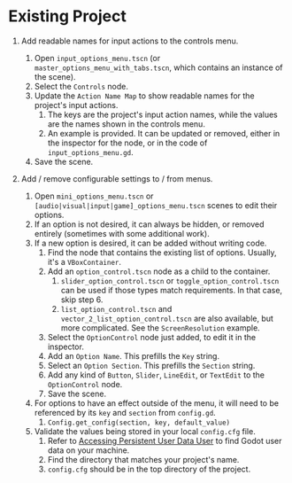 # Existing Project


1.  Add readable names for input actions to the controls menu.
	

	1.  Open `input_options_menu.tscn` (or `master_options_menu_with_tabs.tscn`, which contains an instance of the scene).
	2.  Select the `Controls` node.
	3.  Update the `Action Name Map` to show readable names for the project's input actions.  
		1.  The keys are the project's input action names, while the values are the names shown in the controls menu.  
		2.  An example is provided. It can be updated or removed, either in the inspector for the node, or in the code of `input_options_menu.gd`.  
	4.  Save the scene.  


2.  Add / remove configurable settings to / from menus.
	

	1.  Open `mini_options_menu.tscn` or `[audio|visual|input|game]_options_menu.tscn` scenes to edit their options.
	2.  If an option is not desired, it can always be hidden, or removed entirely (sometimes with some additional work).
	3.  If a new option is desired, it can be added without writing code.
		1.  Find the node that contains the existing list of options. Usually, it's a `VBoxContainer`.
		2.  Add an `option_control.tscn` node as a child to the container.
			1.  `slider_option_control.tscn` or `toggle_option_control.tscn` can be used if those types match requirements. In that case, skip step 6.
			2.  `list_option_control.tscn` and `vector_2_list_option_control.tscn` are also available, but more complicated. See the `ScreenResolution` example.
		3.  Select the `OptionControl` node just added, to edit it in the inspector.
		4.  Add an `Option Name`. This prefills the `Key` string.
		5.  Select an `Option Section`. This prefills the `Section` string.
		6.  Add any kind of `Button`, `Slider`, `LineEdit`, or `TextEdit` to the `OptionControl` node.
		7.  Save the scene.
	4.  For options to have an effect outside of the menu, it will need to be referenced by its `key` and `section` from `config.gd`.
		1.  `Config.get_config(section, key, default_value)`
	5.  Validate the values being stored in your local `config.cfg` file.
		1.  Refer to [Accessing Persistent User Data User](https://docs.godotengine.org/en/stable/tutorials/io/data_paths.html#accessing-persistent-user-data-user) to find Godot user data on your machine.
		2.  Find the directory that matches your project's name.  
		3.  `config.cfg` should be in the top directory of the project.

